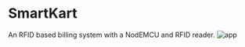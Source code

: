 # SmartKart
An RFID based billing system with a NodEMCU and RFID reader.
![app](https://user-images.githubusercontent.com/59250093/145529378-4ccd853f-f51f-4b29-8d91-f34b69e337be.jpeg)
